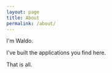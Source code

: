 ```yaml
---
layout: page
title: About
permalink: /about/
---
```


I'm Waldo.

I've built the applications you find here.

That is all.
